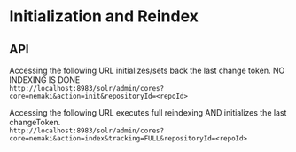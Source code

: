 # Initialization and Reindex
## API
Accessing the following URL initializes/sets back the last change token. NO INDEXING IS DONE
</br>
`http://localhost:8983/solr/admin/cores?core=nemaki&action=init&repositoryId=<repoId>`

Accessing the following URL executes full reindexing AND initializes the last changeToken.
</br>
`http://localhost:8983/solr/admin/cores?core=nemaki&action=index&tracking=FULL&repositoryId=<repoId>`